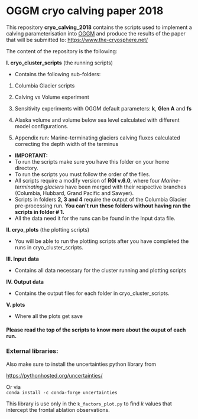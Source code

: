 # OGGM cryo calving paper 2018

This repository **cryo_calving_2018** contains the scripts used to implement a
calving parameterisation into [OGGM](www.oggm.org) and produce the results of
the paper that will be submitted to: https://www.the-cryosphere.net/

The content of the repository is the following: 

**I. cryo_cluster_scripts** (the running scripts)

* Contains the following sub-folders:

1. Columbia Glacier scripts
2. Calving vs Volume experiment
3. Sensitivity experiments with OGGM default parameters:
    **k**, **Glen A** and **fs** 
4. Alaska volume and volume below sea level calculated with 
different model configurations.

5. Appendix run: Marine-terminating glaciers calving fluxes calculated 
correcting the depth width of the terminus 

* **IMPORTANT:**
* To run the scripts make sure you have this folder on your home directory.
* To run the scripts you must follow the order of the files. 
* All scripts require a modify version of **RGI v.6.0**, where four 
*Marine-terminating glaciers* have been merged with their respective branches 
(Columbia, Hubbard, Grand Pacific and Sawyer).
* Scripts in folders **2, 3 and 4** require the output of the Columbia Glacier
pre-processing run. **You can't run these folders without having ran the scripts 
in folder # 1.** 
* All the data need it for the runs can be found in the Input data file.   


**II. cryo_plots** (the plotting scripts)

* You will be able to run the plotting scripts after you have completed the runs
in cryo_cluster_scripts. 

**III. Input data** 

* Contains all data necessary for the cluster running and plotting 
scripts

**IV. Output data**

* Contains the output files for each folder in cryo_cluster_scripts.

**V. plots** 

* Where all the plots get save


#### Please read the top of the scripts to know more about the ouput of each run.

### External libraries:

Also make sure to install the uncertainties python library from  
   
https://pythonhosted.org/uncertainties/  

Or via   
`conda install -c conda-forge uncertainties`

This library is use only in the `k_factors_plot.py` to find *k* values that 
intercept the frontal ablation observations.
 


